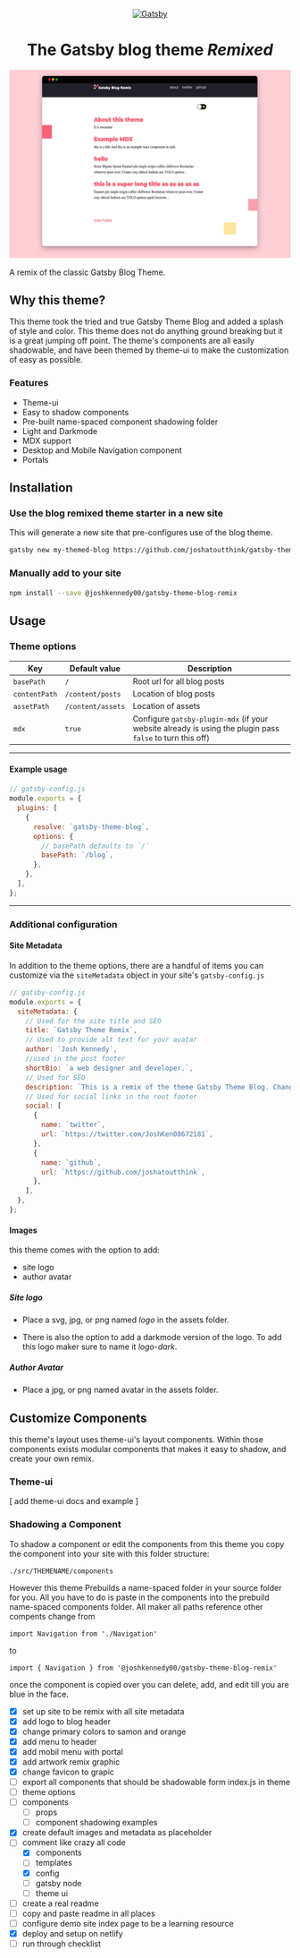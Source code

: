 <p align="center">
  <a href="https://gatsby-theme-blog-remix-demo.netlify.com">
    <img alt="Gatsby" src="./content/assets/logo.svg" width="60" />
  </a>
</p>
<h1 align="center">
  The Gatsby blog theme <i>Remixed</i>
</h1>

![screenshot](theme-screenshot.png)

A remix of the classic Gatsby Blog Theme.

## Why this theme?

This theme took the tried and true Gatsby Theme Blog and added a splash of style and color. This theme does not do anything ground breaking but it is a great jumping off point. The theme's components are all easily shadowable, and have been themed by theme-ui to make the customization of easy as possible.

### Features

- Theme-ui
- Easy to shadow components
- Pre-built name-spaced component shadowing folder
- Light and Darkmode
- MDX support
- Desktop and Mobile Navigation component
- Portals

## Installation

### Use the blog remixed theme starter in a new site

This will generate a new site that pre-configures use of the blog theme.

```sh
gatsby new my-themed-blog https://github.com/joshatoutthink/gatsby-theme-blog-remix-demo
```

### Manually add to your site

```sh
npm install --save @joshkennedy00/gatsby-theme-blog-remix
```

## Usage

### Theme options

| Key           | Default value     | Description                                                                                               |
| ------------- | ----------------- | --------------------------------------------------------------------------------------------------------- |
| `basePath`    | `/`               | Root url for all blog posts                                                                               |
| `contentPath` | `/content/posts`  | Location of blog posts                                                                                    |
| `assetPath`   | `/content/assets` | Location of assets                                                                                        |
| `mdx`         | `true`            | Configure `gatsby-plugin-mdx` (if your website already is using the plugin pass `false` to turn this off) |

---

#### Example usage

```js
// gatsby-config.js
module.exports = {
  plugins: [
    {
      resolve: `gatsby-theme-blog`,
      options: {
        // basePath defaults to `/`
        basePath: `/blog`,
      },
    },
  ],
};
```

---

### Additional configuration

#### Site Metadata

In addition to the theme options, there are a handful of items you can customize via the `siteMetadata` object in your site's `gatsby-config.js`

```js
// gatsby-config.js
module.exports = {
  siteMetadata: {
    // Used for the site title and SEO
    title: `Gatsby Theme Remix`,
    // Used to provide alt text for your avatar
    author: `Josh Kennedy`,
    //used in the post footer
    shortBio: `a web designer and developer.`,
    // Used for SEO
    description: `This is a remix of the theme Gatsby Theme Blog. Changed some styling, added some components, also made extra comments to make extending this theme easier`,
    // Used for social links in the root footer
    social: [
      {
        name: `twitter`,
        url: `https://twitter.com/JoshKen08672181`,
      },
      {
        name: `github`,
        url: `https://github.com/joshatoutthink`,
      },
    ],
  },
};
```

#### Images

this theme comes with the option to add:

- site logo
- author avatar

##### Site logo

- Place a svg, jpg, or png named _logo_ in the assets folder.

- There is also the option to add a darkmode version of the logo. To add this logo maker sure to name it _logo-dark_.

##### Author Avatar

- Place a jpg, or png named avatar in the assets folder.

## Customize Components

this theme's layout uses theme-ui's layout components. Within those components exists modular components that makes it easy to shadow, and create your own remix.

### Theme-ui

[ add theme-ui docs and example ]

### Shadowing a Component

To shadow a component or edit the components from this theme you copy the component into your site with this folder structure:

```
./src/THEMENAME/components
```

However this theme Prebuilds a name-spaced folder in your source folder for you. All you have to do is paste in the components into the prebuild name-spaced components folder. All maker all paths reference other compents change from

```JS
import Navigation from './Navigation'
```

to

```JS
import { Navigation } from '@joshkennedy00/gatsby-theme-blog-remix'
```

once the component is copied over you can delete, add, and edit till you are blue in the face.

<!-- Todos ( remove in production) -->

- [x] set up site to be remix with all site metadata
- [x] add logo to blog header
- [x] change primary colors to samon and orange
- [x] add menu to header
- [x] add mobil menu with portal
- [x] add artwork remix graphic
- [x] change favicon to grapic
- [ ] export all components that should be shadowable form index.js in theme
- [ ] theme options
- [ ] components
  - [ ] props
  - [ ] component shadowing examples
- [x] create default images and metadata as placeholder
- [ ] comment like crazy all code
  - [x] components
  - [ ] templates
  - [x] config
  - [ ] gatsby node
  - [ ] theme ui
- [ ] create a real readme
- [ ] copy and paste readme in all places
- [ ] configure demo site index page to be a learning resource
- [x] deploy and setup on netlify
- [ ] run through checklist
